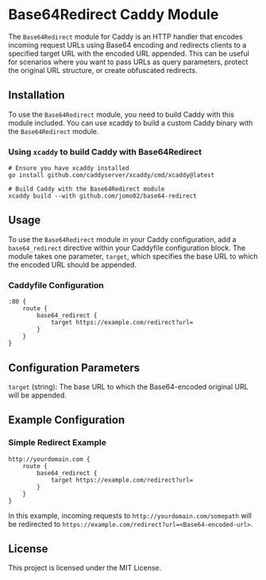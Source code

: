 
# Base64Redirect Caddy Module

The `Base64Redirect` module for Caddy is an HTTP handler that encodes incoming request URLs using Base64 encoding and redirects clients to a specified target URL with the encoded URL appended. This can be useful for scenarios where you want to pass URLs as query parameters, protect the original URL structure, or create obfuscated redirects.


## Installation
To use the `Base64Redirect` module, you need to build Caddy with this module included. You can use xcaddy to build a custom Caddy binary with the `Base64Redirect` module.

### Using `xcaddy` to build Caddy with Base64Redirect
```
# Ensure you have xcaddy installed
go install github.com/caddyserver/xcaddy/cmd/xcaddy@latest

# Build Caddy with the Base64Redirect module
xcaddy build --with github.com/jomo02/base64-redirect
```

## Usage
To use the `Base64Redirect` module in your Caddy configuration, add a `base64_redirect` directive within your Caddyfile configuration block. The module takes one parameter, `target`, which specifies the base URL to which the encoded URL should be appended.

### Caddyfile Configuration

```
:80 {
    route {
        base64_redirect {
            target https://example.com/redirect?url=
        }
    }
}
```

## Configuration Parameters
`target` (string): The base URL to which the Base64-encoded original URL will be appended.

## Example Configuration
### Simple Redirect Example
```
http://yourdomain.com {
    route {
        base64_redirect {
            target https://example.com/redirect?url=
        }
    }
}
```
In this example, incoming requests to `http://yourdomain.com/somepath` will be redirected to `https://example.com/redirect?url=<Base64-encoded-url>`.

## License
This project is licensed under the MIT License.